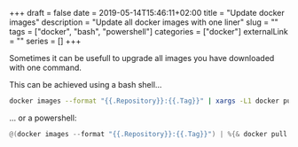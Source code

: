 +++ 
draft = false
date = 2019-05-14T15:46:11+02:00
title = "Update docker images"
description = "Update all docker images with one liner"
slug = "" 
tags = ["docker", "bash", "powershell"]
categories = ["docker"]
externalLink = ""
series = []
+++

Sometimes it can be usefull to upgrade all images you have downloaded with one command.

This can be achieved using a bash shell...

```bash
docker images --format "{{.Repository}}:{{.Tag}}" | xargs -L1 docker pull
```

... or a powershell:

```powershell
@(docker images --format "{{.Repository}}:{{.Tag}}") | %{& docker pull $_}
```